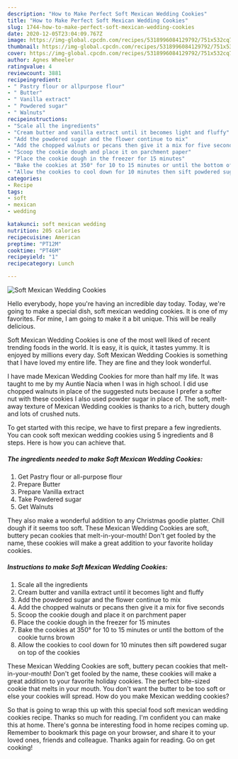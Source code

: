 ```yaml
---
description: "How to Make Perfect Soft Mexican Wedding Cookies"
title: "How to Make Perfect Soft Mexican Wedding Cookies"
slug: 1744-how-to-make-perfect-soft-mexican-wedding-cookies
date: 2020-12-05T23:04:09.767Z
image: https://img-global.cpcdn.com/recipes/5318996084129792/751x532cq70/soft-mexican-wedding-cookies-recipe-main-photo.jpg
thumbnail: https://img-global.cpcdn.com/recipes/5318996084129792/751x532cq70/soft-mexican-wedding-cookies-recipe-main-photo.jpg
cover: https://img-global.cpcdn.com/recipes/5318996084129792/751x532cq70/soft-mexican-wedding-cookies-recipe-main-photo.jpg
author: Agnes Wheeler
ratingvalue: 4
reviewcount: 3881
recipeingredient:
- " Pastry flour or allpurpose flour"
- " Butter"
- " Vanilla extract"
- " Powdered sugar"
- " Walnuts"
recipeinstructions:
- "Scale all the ingredients"
- "Cream butter and vanilla extract until it becomes light and fluffy"
- "Add the powdered sugar and the flower continue to mix"
- "Add the chopped walnuts or pecans then give it a mix for five seconds"
- "Scoop the cookie dough and place it on parchment paper"
- "Place the cookie dough in the freezer for 15 minutes"
- "Bake the cookies at 350° for 10 to 15 minutes or until the bottom of the cookie turns brown"
- "Allow the cookies to cool down for 10 minutes then sift powdered sugar on top of the cookies"
categories:
- Recipe
tags:
- soft
- mexican
- wedding

katakunci: soft mexican wedding 
nutrition: 205 calories
recipecuisine: American
preptime: "PT12M"
cooktime: "PT46M"
recipeyield: "1"
recipecategory: Lunch

---
```



![Soft Mexican Wedding Cookies](https://img-global.cpcdn.com/recipes/5318996084129792/751x532cq70/soft-mexican-wedding-cookies-recipe-main-photo.jpg)

Hello everybody, hope you're having an incredible day today. Today, we're going to make a special dish, soft mexican wedding cookies. It is one of my favorites. For mine, I am going to make it a bit unique. This will be really delicious.

Soft Mexican Wedding Cookies is one of the most well liked of recent trending foods in the world. It is easy, it is quick, it tastes yummy. It is enjoyed by millions every day. Soft Mexican Wedding Cookies is something that I have loved my entire life. They are fine and they look wonderful.

I have made Mexican Wedding Cookies for more than half my life. It was taught to me by my Auntie Nacia when I was in high school. I did use chopped walnuts in place of the suggested nuts because I prefer a softer nut with these cookies I also used powder sugar in place of. The soft, melt-away texture of Mexican Wedding cookies is thanks to a rich, buttery dough and lots of crushed nuts.


To get started with this recipe, we have to first prepare a few ingredients. You can cook soft mexican wedding cookies using 5 ingredients and 8 steps. Here is how you can achieve that.

<!--inarticleads1-->

##### The ingredients needed to make Soft Mexican Wedding Cookies:

1. Get  Pastry flour or all-purpose flour
1. Prepare  Butter
1. Prepare  Vanilla extract
1. Take  Powdered sugar
1. Get  Walnuts


They also make a wonderful addition to any Christmas goodie platter. Chill dough if it seems too soft. These Mexican Wedding Cookies are soft, buttery pecan cookies that melt-in-your-mouth! Don&#39;t get fooled by the name, these cookies will make a great addition to your favorite holiday cookies. 

<!--inarticleads2-->

##### Instructions to make Soft Mexican Wedding Cookies:

1. Scale all the ingredients
1. Cream butter and vanilla extract until it becomes light and fluffy
1. Add the powdered sugar and the flower continue to mix
1. Add the chopped walnuts or pecans then give it a mix for five seconds
1. Scoop the cookie dough and place it on parchment paper
1. Place the cookie dough in the freezer for 15 minutes
1. Bake the cookies at 350° for 10 to 15 minutes or until the bottom of the cookie turns brown
1. Allow the cookies to cool down for 10 minutes then sift powdered sugar on top of the cookies


These Mexican Wedding Cookies are soft, buttery pecan cookies that melt-in-your-mouth! Don&#39;t get fooled by the name, these cookies will make a great addition to your favorite holiday cookies. The perfect bite-sized cookie that melts in your mouth. You don&#39;t want the butter to be too soft or else your cookies will spread. How do you make Mexican wedding cookies? 

So that is going to wrap this up with this special food soft mexican wedding cookies recipe. Thanks so much for reading. I'm confident you can make this at home. There's gonna be interesting food in home recipes coming up. Remember to bookmark this page on your browser, and share it to your loved ones, friends and colleague. Thanks again for reading. Go on get cooking!
